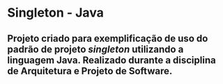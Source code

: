 # Singleton - Java
Projeto criado para exemplificação de uso do padrão de projeto *singleton* utilizando a linguagem Java. Realizado durante a disciplina de 
Arquitetura e Projeto de Software.
---